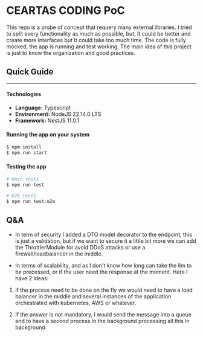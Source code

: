 # CEARTAS CODING PoC

This repo is a probe of concept that requery many external libraries. I tried to split every functionality as much as possible, but, It could be better and create more interfaces but It could take too much time.
The code is fully mocked, the app is running and test working. The main idea of this project is just to know the organization and good practices.


## Quick Guide
---
#### Technologies
 - **Language:** Typescript
 - **Environment:** NodeJS 22.14.0 LTS
 - **Framework:** NestJS 11.0.1

#### Running the app on your system
```bash
$ npm install
$ npm run start
```

#### Testing the app

```bash
# Unit tests
$ npm run test

# E2E tests
$ npm run test:e2e
```


## Q&A

- In term of security I added a DTO model decorator to the endpoint, this is just a validation, but if we want to secure it a little bit more we can add the ThrottlerModule for avoid DDoS attacks or use a firewall/loadbalancer in the middle.

- In terms of scalability, and as I don't know how long can take the llm to be precessed, or if the user need the response at the moment. Here I have 2 ideas:

1. If the process need to be done on the fly we would need to have a load balancer in the middle and several instances of the application orchestrated with kubernetes, AWS or whatever.

2. If the answer is not mandatory, I would send the message into a queue and to have a second process in the background processing all this in background.